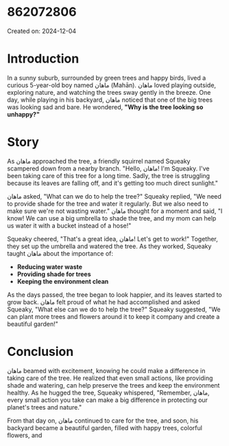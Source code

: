 # 862072806

Created on: 2024-12-04

**Introduction**
================

In a sunny suburb, surrounded by green trees and happy birds, lived a curious 5-year-old boy named ماهان (Mahān). ماهان loved playing outside, exploring nature, and watching the trees sway gently in the breeze. One day, while playing in his backyard, ماهان noticed that one of the big trees was looking sad and bare. He wondered, **"Why is the tree looking so unhappy?"**

**Story**
=====

As ماهان approached the tree, a friendly squirrel named Squeaky scampered down from a nearby branch. "Hello, ماهان! I'm Squeaky. I've been taking care of this tree for a long time. Sadly, the tree is struggling because its leaves are falling off, and it's getting too much direct sunlight."

ماهان asked, "What can we do to help the tree?" Squeaky replied, "We need to provide shade for the tree and water it regularly. But we also need to make sure we're not wasting water." ماهان thought for a moment and said, "I know! We can use a big umbrella to shade the tree, and my mom can help us water it with a bucket instead of a hose!"

Squeaky cheered, "That's a great idea, ماهان! Let's get to work!" Together, they set up the umbrella and watered the tree. As they worked, Squeaky taught ماهان about the importance of:

* **Reducing water waste**
* **Providing shade for trees**
* **Keeping the environment clean**

As the days passed, the tree began to look happier, and its leaves started to grow back. ماهان felt proud of what he had accomplished and asked Squeaky, "What else can we do to help the tree?" Squeaky suggested, "We can plant more trees and flowers around it to keep it company and create a beautiful garden!"

**Conclusion**
==========

ماهان beamed with excitement, knowing he could make a difference in taking care of the tree. He realized that even small actions, like providing shade and watering, can help preserve the trees and keep the environment healthy. As he hugged the tree, Squeaky whispered, "Remember, ماهان, every small action you take can make a big difference in protecting our planet's trees and nature."

From that day on, ماهان continued to care for the tree, and soon, his backyard became a beautiful garden, filled with happy trees, colorful flowers, and